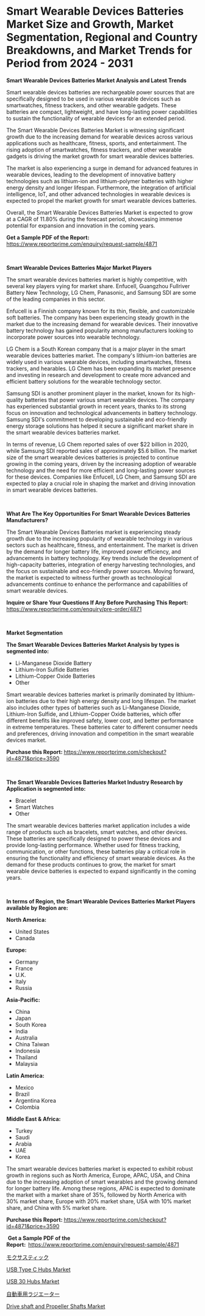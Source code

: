 <p><h1>Smart Wearable Devices Batteries Market Size and Growth, Market Segmentation, Regional and Country Breakdowns, and Market Trends for Period from 2024 -  2031</h1></p><p><strong>Smart Wearable Devices Batteries Market Analysis and Latest Trends</strong></p>
<p><p>Smart wearable devices batteries are rechargeable power sources that are specifically designed to be used in various wearable devices such as smartwatches, fitness trackers, and other wearable gadgets. These batteries are compact, lightweight, and have long-lasting power capabilities to sustain the functionality of wearable devices for an extended period.</p><p>The Smart Wearable Devices Batteries Market is witnessing significant growth due to the increasing demand for wearable devices across various applications such as healthcare, fitness, sports, and entertainment. The rising adoption of smartwatches, fitness trackers, and other wearable gadgets is driving the market growth for smart wearable devices batteries.</p><p>The market is also experiencing a surge in demand for advanced features in wearable devices, leading to the development of innovative battery technologies such as lithium-ion and lithium-polymer batteries with higher energy density and longer lifespan. Furthermore, the integration of artificial intelligence, IoT, and other advanced technologies in wearable devices is expected to propel the market growth for smart wearable devices batteries.</p><p>Overall, the Smart Wearable Devices Batteries Market is expected to grow at a CAGR of 11.80% during the forecast period, showcasing immense potential for expansion and innovation in the coming years.</p></p>
<p><strong>Get a Sample PDF of the Report:&nbsp;</strong> <a href="https://www.reportprime.com/enquiry/request-sample/4871">https://www.reportprime.com/enquiry/request-sample/4871</a></p>
<p>&nbsp;</p>
<p><strong>Smart Wearable Devices Batteries Major Market Players</strong></p>
<p><p>The smart wearable devices batteries market is highly competitive, with several key players vying for market share. Enfucell, Guangzhou Fullriver Battery New Technology, LG Chem, Panasonic, and Samsung SDI are some of the leading companies in this sector. </p><p>Enfucell is a Finnish company known for its thin, flexible, and customizable soft batteries. The company has been experiencing steady growth in the market due to the increasing demand for wearable devices. Their innovative battery technology has gained popularity among manufacturers looking to incorporate power sources into wearable technology. </p><p>LG Chem is a South Korean company that is a major player in the smart wearable devices batteries market. The company's lithium-ion batteries are widely used in various wearable devices, including smartwatches, fitness trackers, and hearables. LG Chem has been expanding its market presence and investing in research and development to create more advanced and efficient battery solutions for the wearable technology sector. </p><p>Samsung SDI is another prominent player in the market, known for its high-quality batteries that power various smart wearable devices. The company has experienced substantial growth in recent years, thanks to its strong focus on innovation and technological advancements in battery technology. Samsung SDI's commitment to developing sustainable and eco-friendly energy storage solutions has helped it secure a significant market share in the smart wearable devices batteries market. </p><p>In terms of revenue, LG Chem reported sales of over $22 billion in 2020, while Samsung SDI reported sales of approximately $5.6 billion. The market size of the smart wearable devices batteries is projected to continue growing in the coming years, driven by the increasing adoption of wearable technology and the need for more efficient and long-lasting power sources for these devices. Companies like Enfucell, LG Chem, and Samsung SDI are expected to play a crucial role in shaping the market and driving innovation in smart wearable devices batteries.</p></p>
<p>&nbsp;</p>
<p><strong>What Are The Key Opportunities For Smart Wearable Devices Batteries Manufacturers?</strong></p>
<p><p>The Smart Wearable Devices Batteries market is experiencing steady growth due to the increasing popularity of wearable technology in various sectors such as healthcare, fitness, and entertainment. The market is driven by the demand for longer battery life, improved power efficiency, and advancements in battery technology. Key trends include the development of high-capacity batteries, integration of energy harvesting technologies, and the focus on sustainable and eco-friendly power sources. Moving forward, the market is expected to witness further growth as technological advancements continue to enhance the performance and capabilities of smart wearable devices.</p></p>
<p><strong>Inquire or Share Your Questions If Any Before Purchasing This Report:</strong> <a href="https://www.reportprime.com/enquiry/pre-order/4871">https://www.reportprime.com/enquiry/pre-order/4871</a></p>
<p>&nbsp;</p>
<p><strong>Market Segmentation</strong></p>
<p><strong>The Smart Wearable Devices Batteries Market Analysis by types is segmented into:</strong></p>
<p><ul><li>Li-Manganese Dioxide Battery</li><li>Lithium-Iron Sulfide Batteries</li><li>Lithium-Copper Oxide Batteries</li><li>Other</li></ul></p>
<p><p>Smart wearable devices batteries market is primarily dominated by lithium-ion batteries due to their high energy density and long lifespan. The market also includes other types of batteries such as Li-Manganese Dioxide, Lithium-Iron Sulfide, and Lithium-Copper Oxide batteries, which offer different benefits like improved safety, lower cost, and better performance in extreme temperatures. These batteries cater to different consumer needs and preferences, driving innovation and competition in the smart wearable devices market.</p></p>
<p><strong>Purchase this Report:&nbsp;</strong><a href="https://www.reportprime.com/checkout?id=4871&price=3590">https://www.reportprime.com/checkout?id=4871&price=3590</a></p>
<p>&nbsp;</p>
<p><strong>The Smart Wearable Devices Batteries Market Industry Research by Application is segmented into:</strong></p>
<p><ul><li>Bracelet</li><li>Smart Watches</li><li>Other</li></ul></p>
<p><p>The smart wearable devices batteries market application includes a wide range of products such as bracelets, smart watches, and other devices. These batteries are specifically designed to power these devices and provide long-lasting performance. Whether used for fitness tracking, communication, or other functions, these batteries play a critical role in ensuring the functionality and efficiency of smart wearable devices. As the demand for these products continues to grow, the market for smart wearable device batteries is expected to expand significantly in the coming years.</p></p>
<p>&nbsp;</p>
<p><strong>In terms of Region, the Smart Wearable Devices Batteries Market Players available by Region are:</strong></p>
<p>
    <p> <strong> North America: </strong>
        <ul>
            <li>United States</li>
            <li>Canada</li>
        </ul>
        </p> 
    <p> <strong> Europe: </strong>
        <ul>
            <li>Germany</li>
            <li>France</li>
            <li>U.K.</li>
            <li>Italy</li>
            <li>Russia</li>
        </ul>
        </p> 
    <p> <strong> Asia-Pacific: </strong>
        <ul>
            <li>China</li>
            <li>Japan</li>
            <li>South Korea</li>
            <li>India</li>
            <li>Australia</li>
            <li>China Taiwan</li>
            <li>Indonesia</li>
            <li>Thailand</li>
            <li>Malaysia</li>
        </ul>
        </p> 
    <p> <strong> Latin America: </strong>
        <ul>
            <li>Mexico</li>
            <li>Brazil</li>
            <li>Argentina Korea</li>
            <li>Colombia</li>
        </ul>
        </p> 
    <p> <strong> Middle East & Africa: </strong>
        <ul>
            <li>Turkey</li>
            <li>Saudi</li>
            <li>Arabia</li>
            <li>UAE</li>
            <li>Korea</li>
        </ul>
    </p>
    </p>
<p><p>The smart wearable devices batteries market is expected to exhibit robust growth in regions such as North America, Europe, APAC, USA, and China due to the increasing adoption of smart wearables and the growing demand for longer battery life. Among these regions, APAC is expected to dominate the market with a market share of 35%, followed by North America with 30% market share, Europe with 20% market share, USA with 10% market share, and China with 5% market share.</p></p>
<p><strong>Purchase this Report: </strong><a href="https://www.reportprime.com/checkout?id=4871&price=3590">https://www.reportprime.com/checkout?id=4871&price=3590</a></p>
<p>&nbsp;<strong>Get a Sample PDF of the Report:&nbsp;&nbsp;</strong><a href="https://www.reportprime.com/enquiry/request-sample/4871">https://www.reportprime.com/enquiry/request-sample/4871</a></p>
<p><strong></strong></p>
<p><p><a href="https://github.com/luffiazaza/Market-Research-Report-List-1/blob/main/985216815444.md">モクサスティック</a></p><p><a href="https://github.com/danielneavesallisons03mba/Market-Research-Report-List-1/blob/main/usb-type-c-hubs-market.md">USB Type C Hubs Market</a></p><p><a href="https://github.com/dimitrishawkinswaynenp91rgz/Market-Research-Report-List-2/blob/main/usb-30-hubs-market.md">USB 30 Hubs Market</a></p><p><a href="https://medium.com/@titusboyer1/%E8%87%AA%E5%8B%95%E8%BB%8A%E3%83%A9%E3%82%B8%E3%82%A8%E3%83%BC%E3%82%BF%E3%83%BC%E5%B8%82%E5%A0%B4%E3%81%AE%E3%83%A1%E3%83%88%E3%83%AA%E3%82%AF%E3%82%B9%E3%82%92%E8%A7%A3%E8%AA%AD%E3%81%99%E3%82%8B-%E5%B8%82%E5%A0%B4%E3%82%B7%E3%82%A7%E3%82%A2-%E3%83%88%E3%83%AC%E3%83%B3%E3%83%89-%E6%88%90%E9%95%B7%E3%83%91%E3%82%BF%E3%83%BC%E3%83%B3-da56a1d780f5">自動車用ラジエーター</a></p><p><a href="https://issuu.com/reportprime-2/docs/drive-shaft-and-propeller-shafts-market-size-2030.">Drive shaft and Propeller Shafts Market</a></p></p>